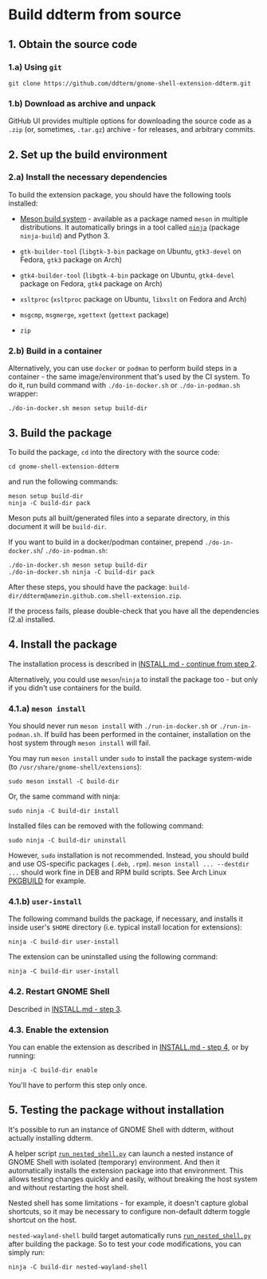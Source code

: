 <!--
SPDX-FileCopyrightText: 2022 Aleksandr Mezin <mezin.alexander@gmail.com>
SPDX-FileContributor: 2023 Ivan Peshekhonov

SPDX-License-Identifier: GPL-3.0-or-later
-->

# Build ddterm from source

## 1. Obtain the source code

### 1.a) Using `git`

    git clone https://github.com/ddterm/gnome-shell-extension-ddterm.git

### 1.b) Download as archive and unpack

GitHub UI provides multiple options for downloading the source code as a `.zip`
(or, sometimes, `.tar.gz`) archive - for releases, and arbitrary commits.

## 2. Set up the build environment

### 2.a) Install the necessary dependencies

To build the extension package, you should have the following tools installed:

- [Meson build system](https://mesonbuild.com/) - available as a package named
`meson` in multiple distributions. It automatically brings in a tool called
[`ninja`](https://ninja-build.org/) (package `ninja-build`) and Python 3.

- `gtk-builder-tool` (`libgtk-3-bin` package on Ubuntu, `gtk3-devel` on Fedora,
`gtk3` package on Arch)

- `gtk4-builder-tool` (`libgtk-4-bin` package on Ubuntu, `gtk4-devel` package
on Fedora, `gtk4` package on Arch)

- `xsltproc` (`xsltproc` package on Ubuntu, `libxslt` on Fedora and Arch)

- `msgcmp`, `msgmerge`, `xgettext` (`gettext` package)

- `zip`

### 2.b) Build in a container

Alternatively, you can use `docker` or `podman` to perform build steps in a
container - the same image/environment that's used by the CI system. To do it,
run build command with `./do-in-docker.sh` or `./do-in-podman.sh` wrapper:

    ./do-in-docker.sh meson setup build-dir

## 3. Build the package

To build the package, `cd` into the directory with the source code:

    cd gnome-shell-extension-ddterm

and run the following commands:

    meson setup build-dir
    ninja -C build-dir pack

Meson puts all built/generated files into a separate directory, in this document
it will be `build-dir`.

If you want to build in a docker/podman container, prepend `./do-in-docker.sh`/
`./do-in-podman.sh`:

    ./do-in-docker.sh meson setup build-dir
    ./do-in-docker.sh ninja -C build-dir pack

After these steps, you should have the package:
`build-dir/ddterm@amezin.github.com.shell-extension.zip`.

If the process fails, please double-check that you have all the dependencies
(2.a) installed.

## 4. Install the package

The installation process is described in
[INSTALL.md - continue from step 2](INSTALL.md#2-install-the-package).

Alternatively, you could use `meson`/`ninja` to install the package too -
but only if you didn't use containers for the build.

### 4.1.a) `meson install`

You should never run `meson install` with `./run-in-docker.sh` or
`./run-in-podman.sh`. If build has been performed in the container,
installation on the host system through `meson install` will fail.

You may run `meson install` under `sudo` to install the package system-wide
(to `/usr/share/gnome-shell/extensions`):

    sudo meson install -C build-dir

Or, the same command with ninja:

    sudo ninja -C build-dir install

Installed files can be removed with the following command:

    sudo ninja -C build-dir uninstall

However, `sudo` installation is not recommended. Instead, you should build and
use OS-specific packages (`.deb`, `.rpm`). `meson install ... --destdir ...`
should work fine in DEB and RPM build scripts. See Arch Linux
[PKGBUILD](/PKGBUILD) for example.

### 4.1.b) `user-install`

The following command builds the package, if necessary, and installs it
inside user's `$HOME` directory (i.e. typical install location for extensions):

    ninja -C build-dir user-install

The extension can be uninstalled using the following command:

    ninja -C build-dir user-install

### 4.2. Restart GNOME Shell

Described in [INSTALL.md - step 3](INSTALL.md#3-restart-gnome-shell).

### 4.3. Enable the extension

You can enable the extension as described in
[INSTALL.md - step 4](INSTALL.md#4-enable-the-extension), or by running:

    ninja -C build-dir enable

You'll have to perform this step only once.

## 5. Testing the package without installation

It's possible to run an instance of GNOME Shell with ddterm, without actually
installing ddterm.

A helper script [`run_nested_shell.py`] can launch a nested instance
of GNOME Shell with isolated (temporary) environment. And then it automatically
installs the extension package into that environment.
This allows testing changes quickly and easily, without breaking the host
system and without restarting the host shell.

Nested shell has some limitations - for example, it doesn't capture global
shortcuts, so it may be necessary to configure non-default ddterm toggle
shortcut on the host.

`nested-wayland-shell` build target automatically runs [`run_nested_shell.py`]
after building the package. So to test your code modifications, you can simply
run:

    ninja -C build-dir nested-wayland-shell

[`run_nested_shell.py`]: /tools/run_nested_shell.py
